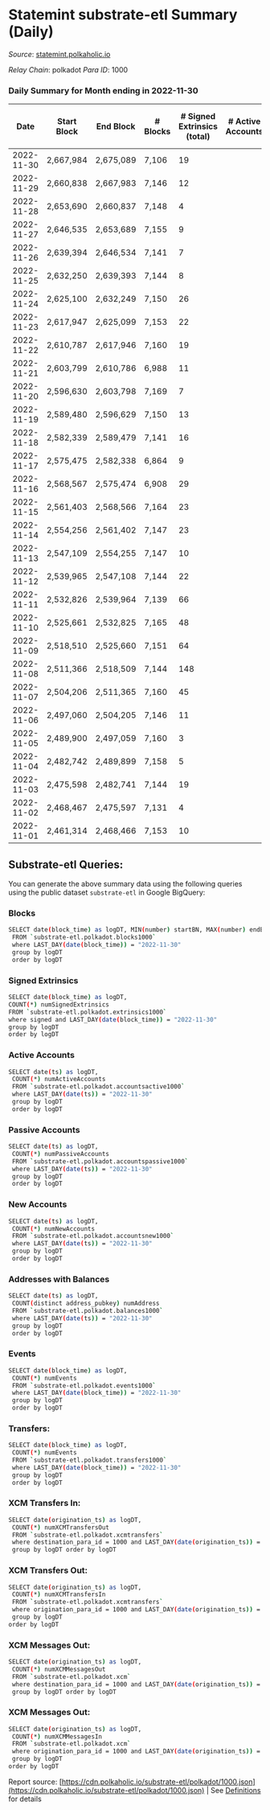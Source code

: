# Statemint substrate-etl Summary (Daily)

_Source_: [statemint.polkaholic.io](https://statemint.polkaholic.io)

*Relay Chain*: polkadot
*Para ID*: 1000



### Daily Summary for Month ending in 2022-11-30


| Date | Start Block | End Block | # Blocks | # Signed Extrinsics (total) | # Active Accounts | # Passive | # New | # Addresses with Balances | # Events | # Transfers | # XCM Transfers In | # XCM Transfers Out | # XCM In | # XCM Out | Issues | 
| ---- | ----------- | --------- | -------- | --------------------------- | ----------------- | --------- | ----- | ------------------------- | -------- | ----------- | ------------------ | ------------------- | -------- | --------- | ------ |
| 2022-11-30 | 2,667,984 | 2,675,089 | 7,106 | 19 |  |  |  | 318 | 14,327 | 17 ($270.14) | 4 ($4.59) | 6 ($10,559.76) |  |  |  |
| 2022-11-29 | 2,660,838 | 2,667,983 | 7,146 | 12 |  |  |  | 315 | 14,393 | 10 ($2.33) | 8 ($5,439.72) |   |  |  |  |
| 2022-11-28 | 2,653,690 | 2,660,837 | 7,148 | 4 |  |  |  | 310 | 14,340 | 2  | 5 ($2,096.74) |   |  |  |  |
| 2022-11-27 | 2,646,535 | 2,653,689 | 7,155 | 9 |  |  |  |  | 14,364 | 9  | 1 ($2.70) | 5 ($3,019.91) |  |  |  |
| 2022-11-26 | 2,639,394 | 2,646,534 | 7,141 | 7 |  |  |  | 311 | 14,328 | 7  | 1 ($5.42) | 4 ($2,213.92) |  |  |  |
| 2022-11-25 | 2,632,250 | 2,639,393 | 7,144 | 8 |  |  |  | 310 | 14,359 | 6  | 6 ($3,237.30) | 3 ($10,300.25) |  |  |  |
| 2022-11-24 | 2,625,100 | 2,632,249 | 7,150 | 26 |  |  |  |  | 14,481 | 21 ($33.57) | 14 ($183,114.57) | 4 ($4,811.05) |  |  |  |
| 2022-11-23 | 2,617,947 | 2,625,099 | 7,153 | 22 |  |  |  |  | 14,461 | 15 ($91.11) | 9 ($1,088.29) | 4 ($21,452.91) |  |  |  |
| 2022-11-22 | 2,610,787 | 2,617,946 | 7,160 | 19 |  |  |  |  | 14,440 | 16 ($144.96) | 6 ($12,398.55) | 2 ($12,606.49) |  |  |  |
| 2022-11-21 | 2,603,799 | 2,610,786 | 6,988 | 11 |  |  |  | 300 | 14,075 | 11  | 3 ($406.26) | 7 ($165,708.81) |  |  |  |
| 2022-11-20 | 2,596,630 | 2,603,798 | 7,169 | 7 |  |  |  |  | 14,409 | 6  | 8 ($4,830.79) | 2 ($5,071.47) |  |  |  |
| 2022-11-19 | 2,589,480 | 2,596,629 | 7,150 | 13 |  |  |  | 299 | 14,455 | 11 ($1.41) | 17 ($6,762.95) | 5 ($52,857.19) |  |  |  |
| 2022-11-18 | 2,582,339 | 2,589,479 | 7,141 | 16 |  |  |  |  | 14,401 | 13 ($0.86) | 8 ($42.00) | 5 ($6,494.06) |  |  |  |
| 2022-11-17 | 2,575,475 | 2,582,338 | 6,864 | 9 |  |  |  |  | 13,784 | 9  | 1 ($14.23) | 4 ($2,554.97) |  |  |  |
| 2022-11-16 | 2,568,567 | 2,575,474 | 6,908 | 29 |  |  |  |  | 14,011 | 13 ($1.78) | 17 ($56,649.92) | 2 ($10,662.76) |  |  |  |
| 2022-11-15 | 2,561,403 | 2,568,566 | 7,164 | 23 |  |  |  | 291 | 14,477 | 9 ($7.59) | 9 ($27,489.60) | 5 ($33,981.60) |  |  |  |
| 2022-11-14 | 2,554,256 | 2,561,402 | 7,147 | 23 |  |  |  |  | 14,456 | 6  | 13 ($3,934.43) | 2 ($33,105.69) |  |  |  |
| 2022-11-13 | 2,547,109 | 2,554,255 | 7,147 | 10 |  |  |  |  | 14,396 | 9  | 11 ($770.70) | 3 ($8,445.93) |  |  |  |
| 2022-11-12 | 2,539,965 | 2,547,108 | 7,144 | 22 |  |  |  |  | 14,414 | 9  | 9 ($42,594.08) | 1 ($1,072.64) |  |  |  |
| 2022-11-11 | 2,532,826 | 2,539,964 | 7,139 | 66 |  |  |  |  | 14,708 | 36 ($5,954.10) | 28 ($45,527.67) | 8 ($51,184.97) |  |  |  |
| 2022-11-10 | 2,525,661 | 2,532,825 | 7,165 | 48 |  |  |  | 275 | 14,647 | 31  | 21 ($72,574.47) | 19 ($256,763.00) |  |  |  |
| 2022-11-09 | 2,518,510 | 2,525,660 | 7,151 | 64 |  |  |  |  | 14,740 | 41 ($11.43) | 37 ($25,513.02) | 9 ($19,735.22) |  |  |  |
| 2022-11-08 | 2,511,366 | 2,518,509 | 7,144 | 148 |  |  |  | 264 | 15,084 | 129 ($6,347.08) | 18 ($9,581.44) | 56 ($788,984.75) |  |  |  |
| 2022-11-07 | 2,504,206 | 2,511,365 | 7,160 | 45 |  |  |  |  | 14,619 | 33 ($0.68) | 16 ($51,068.48) | 15 ($223,579.17) |  |  |  |
| 2022-11-06 | 2,497,060 | 2,504,205 | 7,146 | 11 |  |  |  |  | 14,396 | 1 ($6.98) | 10 ($55.56) |   |  |  |  |
| 2022-11-05 | 2,489,900 | 2,497,059 | 7,160 | 3 |  |  |  | 245 | 14,342 |   | 2 ($1.43) |   |  |  |  |
| 2022-11-04 | 2,482,742 | 2,489,899 | 7,158 | 5 |  |  |  |  | 14,366 | 1  | 5 ($42.42) | 1 ($58.77) |  |  |  |
| 2022-11-03 | 2,475,598 | 2,482,741 | 7,144 | 19 |  |  |  | 240 | 14,418 | 4 ($24.40) | 9 ($2,539.42) |   |  |  |  |
| 2022-11-02 | 2,468,467 | 2,475,597 | 7,131 | 4 |  |  |  | 236 | 14,301 | 1  | 3 ($9.13) | 1 ($1.02) |  |  |  |
| 2022-11-01 | 2,461,314 | 2,468,466 | 7,153 | 10 |  |  |  |  | 14,429 |   | 16 ($90.17) |   |  |  |  |

## Substrate-etl Queries:
You can generate the above summary data using the following queries using the public dataset `substrate-etl` in Google BigQuery:

### Blocks
```bash
SELECT date(block_time) as logDT, MIN(number) startBN, MAX(number) endBN, COUNT(*) numBlocks 
 FROM `substrate-etl.polkadot.blocks1000`  
 where LAST_DAY(date(block_time)) = "2022-11-30" 
 group by logDT 
 order by logDT
```

### Signed Extrinsics
```bash
SELECT date(block_time) as logDT, 
COUNT(*) numSignedExtrinsics 
FROM `substrate-etl.polkadot.extrinsics1000`  
where signed and LAST_DAY(date(block_time)) = "2022-11-30" 
group by logDT 
order by logDT
```

### Active Accounts
```bash
SELECT date(ts) as logDT, 
 COUNT(*) numActiveAccounts 
 FROM `substrate-etl.polkadot.accountsactive1000` 
 where LAST_DAY(date(ts)) = "2022-11-30" 
 group by logDT 
 order by logDT
```

### Passive Accounts
```bash
SELECT date(ts) as logDT, 
 COUNT(*) numPassiveAccounts 
 FROM `substrate-etl.polkadot.accountspassive1000` 
 where LAST_DAY(date(ts)) = "2022-11-30" 
 group by logDT 
 order by logDT
```

### New Accounts
```bash
SELECT date(ts) as logDT, 
 COUNT(*) numNewAccounts 
 FROM `substrate-etl.polkadot.accountsnew1000` 
 where LAST_DAY(date(ts)) = "2022-11-30" 
 group by logDT
 order by logDT
```

### Addresses with Balances
```bash
SELECT date(ts) as logDT,
 COUNT(distinct address_pubkey) numAddress 
 FROM `substrate-etl.polkadot.balances1000` 
 where LAST_DAY(date(ts)) = "2022-11-30" 
 group by logDT 
 order by logDT
```

### Events
```bash
SELECT date(block_time) as logDT, 
 COUNT(*) numEvents 
 FROM `substrate-etl.polkadot.events1000` 
 where LAST_DAY(date(block_time)) = "2022-11-30" 
 group by logDT 
 order by logDT
```

### Transfers:
```bash
SELECT date(block_time) as logDT, 
 COUNT(*) numEvents 
 FROM `substrate-etl.polkadot.transfers1000` 
 where LAST_DAY(date(block_time)) = "2022-11-30" 
 group by logDT 
 order by logDT
```

### XCM Transfers In:
```bash
SELECT date(origination_ts) as logDT, 
 COUNT(*) numXCMTransfersOut 
 FROM `substrate-etl.polkadot.xcmtransfers` 
 where destination_para_id = 1000 and LAST_DAY(date(origination_ts)) = "2022-11-30" 
 group by logDT order by logDT
```

### XCM Transfers Out:
```bash
SELECT date(origination_ts) as logDT, 
 COUNT(*) numXCMTransfersIn 
 FROM `substrate-etl.polkadot.xcmtransfers` 
 where origination_para_id = 1000 and LAST_DAY(date(origination_ts)) = "2022-11-30" 
 group by logDT 
order by logDT
```

### XCM Messages Out:
```bash
SELECT date(origination_ts) as logDT, 
 COUNT(*) numXCMMessagesOut 
 FROM `substrate-etl.polkadot.xcm` 
 where destination_para_id = 1000 and LAST_DAY(date(origination_ts)) = "2022-11-30" 
 group by logDT order by logDT
```

### XCM Messages Out:
```bash
SELECT date(origination_ts) as logDT, 
 COUNT(*) numXCMMessagesIn 
 FROM `substrate-etl.polkadot.xcm` 
 where origination_para_id = 1000 and LAST_DAY(date(origination_ts)) = "2022-11-30" 
 group by logDT 
order by logDT
```


Report source: [https://cdn.polkaholic.io/substrate-etl/polkadot/1000.json](https://cdn.polkaholic.io/substrate-etl/polkadot/1000.json) | See [Definitions](/DEFINITIONS.md) for details
